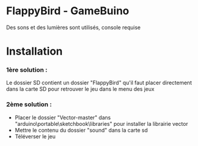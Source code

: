 # FlappyBird - GameBuino

Des sons et des lumières sont utilisés, console requise

# Installation
### 1ère solution :
Le dossier SD contient un dossier "FlappyBird" qu'il faut placer directement dans la carte SD pour retrouver le jeu dans le menu des jeux

### 2ème solution :
- Placer le dossier "Vector-master" dans "arduino\portable\sketchbook\libraries" pour installer la librairie vector
- Mettre le contenu du dossier "sound" dans la carte sd
- Téléverser le jeu
